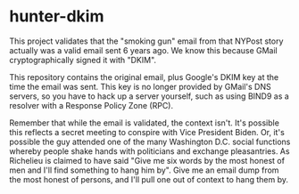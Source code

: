 # hunter-dkim

This project validates that the "smoking gun" email from that NYPost story
actually was a valid email sent 6 years ago. We know this because GMail
cryptographically signed it with "DKIM".

This repository contains the original email, plus Google's DKIM key at the 
time the email was sent. This key is no longer provided by GMail's DNS
servers, so you have to hack up a server yourself, such as using BIND9
as a resolver with a Response Policy Zone (RPC).

Remember that while the email is validated, the context isn't. It's possible this
reflects a secret meeting to conspire with Vice President Biden. Or, it's possible the
guy attended one of the many Washington D.C. social functions whereby people
shake hands with politicians and exchange pleasantries. As Richelieu is claimed to have
said "Give me six words by the most honest of men and I'll find something to hang him by".
Give me an email dump from the most honest of persons, and I'll pull one out of context
to hang them by.
